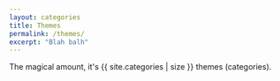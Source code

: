 ```yaml
---
layout: categories
title: Themes
permalink: /themes/
excerpt: "Blah balh"
---
```

The magical amount, it's {{ site.categories | size }} themes (categories).